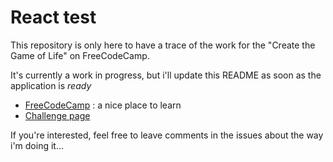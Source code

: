 # React test
This repository is only here to have a trace of the work for the "Create the Game of Life" on FreeCodeCamp.

It's currently a work in progress, but i'll update this README as soon as the application is _ready_

  - [FreeCodeCamp](http://freecodecamp.com) : a nice place to learn
  - [Challenge page](https://www.freecodecamp.com/challenges/build-the-game-of-life)

If you're interested, feel free to leave comments in the issues about the way i'm doing it...
